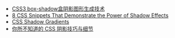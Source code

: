 - [CSS3 box-shadow盒阴影图形生成技术](http://www.zhangxinxu.com/wordpress/2013/11/css-css3-box-shadow-%E7%9B%92%E9%98%B4%E5%BD%B1-%E5%9B%BE%E5%BD%A2%E7%94%9F%E6%88%90%E6%8A%80%E6%9C%AF/)
- [8 CSS Snippets That Demonstrate the Power of Shadow Effects](https://speckyboy.com/css-snippets-shadow-effects/)
- [CSS Shadow Gradients](https://alvarotrigo.com/shadow-gradients/)
- [你所不知道的 CSS 阴影技巧与细节](https://www.cnblogs.com/coco1s/p/9913885.html)
